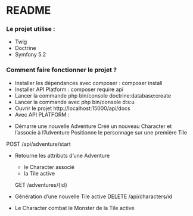 # README #

### Le projet utilise : ###

* Twig
* Doctrine
* Symfony 5.2

### Comment faire fonctionner le projet  ? ###
* Installer les dépendances avec composer : composer install
* Installer API Platform : composer require api
* Lancer la commande php bin/console doctrine:database:create
* Lancer la commande avec php bin/console d:s:u 
* Ouvrir le projet http://localhost:15000/api/docs
* Avec API PLATFORM : 

- Démarre une nouvelle Adventure
  Créé un nouveau Character et l’associe à l’Adventure
  Positionne le personnage sur une première Tile

 POST /api/adventure/start
 
 - Retourne les attributs d’une Adventure
   + le Character associé
   + la Tile active
   
   GET /adventures/{id} 
- Génération d’une nouvelle Tile active
 DELETE  /api/characters/id
 
 - Le Character combat le Monster de la Tile active